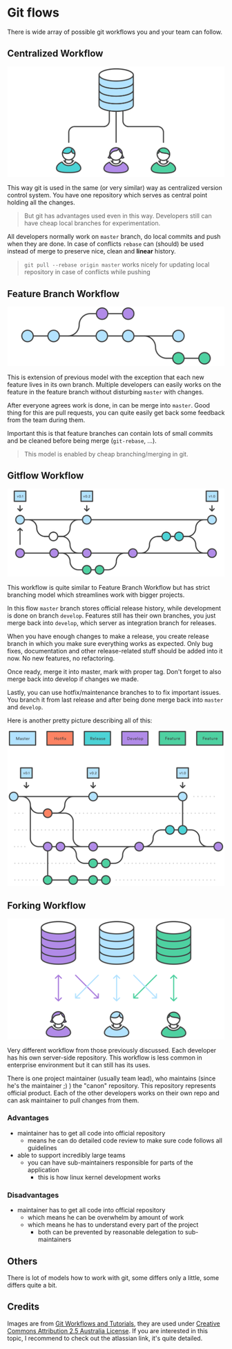 Git flows
=========

There is wide array of possible git workflows you and your team can follow.

Centralized Workflow
--------------------

![Centralized Workflow](centralized.svg)

This way git is used in the same (or very similar) way as centralized version control system. You have one repository which serves as central point holding all the changes.

> But git has advantages used even in this way. Developers still can have cheap local branches for experimentation.

All developers normally work on `master` branch, do local commits and push when they are done. In case of conflicts `rebase` can (should) be used instead of merge to preserve nice, clean and **linear** history.

> `git pull --rebase origin master` works nicely for updating local repository in case of conflicts while pushing

Feature Branch Workflow
-----------------------

![Feature Branch Workflow](feature-branch.svg)

This is extension of previous model with the exception that each new feature lives in its own branch. Multiple developers can easily works on the feature in the feature branch without disturbing `master` with changes.

After everyone agrees work is done, in can be merge into `master`. Good thing for this are pull requests, you can quite easily get back some feedback from the team during them.

Important this is that feature branches can contain lots of small commits and be cleaned before being merge (`git-rebase`, ...).

> This model is enabled by cheap branching/merging in git.

Gitflow Workflow
----------------

![Gitflow Workflow](gitflow.svg)

This workflow is quite similar to Feature Branch Workflow but has strict branching model which streamlines work with bigger projects.

In this flow `master` branch stores official release history, while development is done on branch `develop`. Features still has their own branches, you just merge back into `develop`, which server as integration branch for releases.

When you have enough changes to make a release, you create release branch in which you make sure everything works as expected. Only bug fixes, documentation and other release-related stuff should be added into it now. No new features, no refactoring.

Once ready, merge it into master, mark with proper tag. Don't forget to also merge back into develop if changes we made.

Lastly, you can use hotfix/maintenance branches to to fix important issues. You branch it from last release and after being done merge back into `master` and `develop`.

Here is another pretty picture describing all of this:

![Gitflow detailed](gitflow-detailed.svg)

Forking Workflow
----------------

![Forking Workflow](forking.svg)

Very different workflow from those previously discussed. Each developer has his own server-side repository. This workflow is less common in enterprise environment but it can still has its uses.

There is one project maintainer (usually team lead), who maintains (since he's the maintainer ;) ) the "canon" repository. This repository represents official product. Each of the other developers works on their own repo and can ask maintainer to pull changes from them.

### Advantages

* maintainer has to get all code into official repository
	* means he can do detailed code review to make sure code follows all guidelines
* able to support incredibly large teams
	* you can have sub-maintainers responsible for parts of the application
		* this is how linux kernel development works

### Disadvantages

* maintainer has to get all code into official repository
	* which means he can be overwhelm by amount of work
	* which means he has to understand every part of the project
		* both can be prevented by reasonable delegation to sub-maintainers

Others
------

There is lot of models how to work with git, some differs only a little, some differs quite a bit.

Credits
-------

Images are from [Git Workflows and Tutorials](https://www.atlassian.com/git/tutorials/comparing-workflows/centralized-workflow), they are used under [Creative Commons Attribution 2.5 Australia License](http://creativecommons.org/licenses/by/2.5/au/). If you are interested in this topic, I recommend to check out the atlassian link, it's quite detailed.

